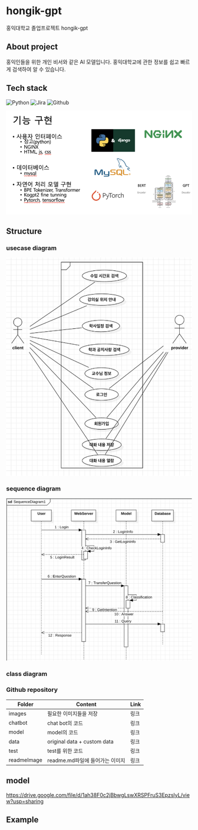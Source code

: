 # hongik-gpt
홍익대학교 졸업프로젝트 hongik-gpt

## About project
홍익인들을 위한 개인 비서와 같은 AI 모델입니다. 
홍익대학교에 관한 정보를 쉽고 빠르게 검색하여 알 수 있습니다.

## Tech stack
![Python](https://img.shields.io/badge/Python-3776AB.svg?&style=for-the-badge&logo=Python&logoColor=white)
![Jira](https://img.shields.io/badge/Jira-0052CC.svg?&style=for-the-badge&logo=Jira&logoColor=black)
![Github](https://img.shields.io/badge/Github-181717.svg?&style=for-the-badge&logo=Github&logoColor=white)

![tech stack](/ReadmeImages/techStack.png)

## Structure

### usecase diagram
![Sequence Diagram](/ReadmeImages/UCDiagram.png)

### sequence diagram
![Sequence Diagram](/ReadmeImages/SeqDiagram.png)

### class diagram

### Github repository

| Folder      | Content                     | Link |
| ----------- | --------------------------- | ---- |
| images      | 필요한 이미지들을 저장                | 링크   |
| chatbot     | chat bot의 코드                | 링크   |
| model       | model의 코드                   | 링크   |
| data        | original data + custom data | 링크   |
| test        | test를 위한 코드                 | 링크   |
| readmeImage | readme.md파일에 들어가는 이미지       | 링크   |

## model
https://drive.google.com/file/d/1ah38F0c2jBbwgLswXRSPFruS3EpzslyL/view?usp=sharing
## Example
